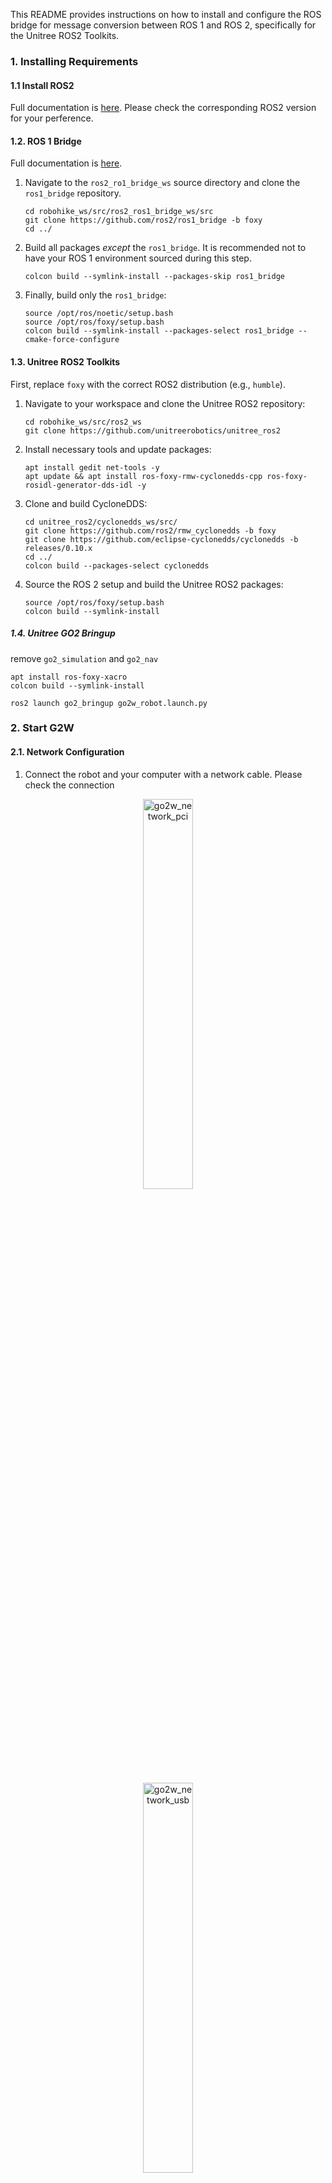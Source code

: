 This README provides instructions on how to install and configure the ROS bridge for message conversion between ROS 1 and ROS 2, specifically for the Unitree ROS2 Toolkits.

### 1\. Installing Requirements

#### 1.1 Install ROS2
Full documentation is [here](https://docs.ros.org/en/foxy/Installation/Ubuntu-Install-Debians.html). 
Please check the corresponding ROS2 version for your perference.

#### 1.2. ROS 1 Bridge
Full documentation is [here](https://github.com/ros2/ros1_bridge/blob/master/README.md).

1.  Navigate to the `ros2_ro1_bridge_ws` source directory and clone the `ros1_bridge` repository.

    ```shell
    cd robohike_ws/src/ros2_ros1_bridge_ws/src
    git clone https://github.com/ros2/ros1_bridge -b foxy
    cd ../
    ```

2.  Build all packages *except* the `ros1_bridge`. It is recommended not to have your ROS 1 environment sourced during this step.

    ```shell
    colcon build --symlink-install --packages-skip ros1_bridge
    ```

3.  Finally, build only the `ros1_bridge`:

    ```shell
    source /opt/ros/noetic/setup.bash
    source /opt/ros/foxy/setup.bash
    colcon build --symlink-install --packages-select ros1_bridge --cmake-force-configure
    ```

#### 1.3. Unitree ROS2 Toolkits

First, replace `foxy` with the correct ROS2 distribution (e.g., `humble`).

1.  Navigate to your workspace and clone the Unitree ROS2 repository:

    ```shell
    cd robohike_ws/src/ros2_ws
    git clone https://github.com/unitreerobotics/unitree_ros2
    ```

2.  Install necessary tools and update packages:

    ```shell
    apt install gedit net-tools -y
    apt update && apt install ros-foxy-rmw-cyclonedds-cpp ros-foxy-rosidl-generator-dds-idl -y
    ```

3.  Clone and build CycloneDDS:

    ```shell
    cd unitree_ros2/cyclonedds_ws/src/
    git clone https://github.com/ros2/rmw_cyclonedds -b foxy
    git clone https://github.com/eclipse-cyclonedds/cyclonedds -b releases/0.10.x
    cd ../
    colcon build --packages-select cyclonedds
    ```

4.  Source the ROS 2 setup and build the Unitree ROS2 packages:

    ```shell
    source /opt/ros/foxy/setup.bash
    colcon build --symlink-install
    ```

##### 1.4. Unitree GO2 Bringup

remove ```go2_simulation``` and ```go2_nav```

```
apt install ros-foxy-xacro
colcon build --symlink-install
```

```
ros2 launch go2_bringup go2w_robot.launch.py
```

### 2\. Start G2W

#### 2.1. Network Configuration

1.  Connect the robot and your computer with a network cable. Please check the connection

<p align="center">
    <img src="image/go2w_network_pci.jpeg" alt="go2w_network_pci" width="40%">
</p>

<p align="center">
    <img src="image/go2w_network_usb.jpeg" alt="go2w_network_usb" width="40%">
</p>


2.  Verify the connection by pinging the robot's IP address:

    ```shell
    ping 192.168.123.99
    ```

3.  Modify the `robohike_ws/src/unitree_ros2/setup.sh` file with the following content.

    **Note:** Replace `eno2` with the name of your computer's network card.

    ```bash
    #!/bin/bash
    echo "Setup unitree ros2 environment"
    source /opt/ros/humble/setup.bash
    source robohike_ws/src/unitree_ros2/cyclonedds_ws/install/setup.bash
    export RMW_IMPLEMENTATION=rmw_cyclonedds_cpp
    export CYCLONEDDS_URI='<CycloneDDS><Domain><General><Interfaces>
                           <NetworkInterface name="eno2" priority="default" multicast="default" />
                           </Interfaces></General></Domain></CycloneDDS>'
    ```

### 3\. Setup GO2W

#### Hardware
<p align="center">
    <img src="image/go2w_hardware_setup.jpeg" alt="go2w_hardware_setup" width="50%">
</p>

<p align="center">
    <img src="image/go2w_hardware_start.jpeg" alt="go2w_hardware_start" width="50%">
</p>

#### Software
Run the following script to start the network connection:

```shell
cd ~ && bash run_nuc_go2w_hd_setup.sh
```

Run the following script to start the sensor and ros1 bridge:

```shell
cd ~ && bash run_nuc_go2w_sensor_setup.sh
```

### 4\. Run the CMU Navigtion System

1. Setup cmu navigation:
   ```shell
   cd ~ && bash run_nuc_go2w_real_system.sh
   roslaunch config_launch_go2w/launch/cmu_exploration/go2w_real_system.launch use_rviz:=true
   ```
   A rviz will open and visualize message
2. Use the [Game Joystick](image/joystick_esm9013_description.png) and click the ```start``` button, you can see message in the terminal
   <p align="center">
     <img src="image/joystick_esm9013_description.png" alt="Game Joystick" width="80%">
   </p>

   ```shell
   [Navigation Control] Start Publishing Twist message.
   ```
   
   This means that your joystick is taking the control
3. Provide a waypoint and Press ```auto mode``` to let the robot autonomously move
4. [Emergency] Use the GO2W joystick to avoid any danger, and recover ```auto mode``` by pressing the ```start``` button with the game joystick.


```shell
bash run_nuc_go2w_real_system.sh
roslaunch config_launch_go2w/launch/cmu_exploration/go2w_real_system.launch use_rviz:=True
```

### Report Issue
1. Complie ```ros1_bridge```: if you have encoutered this issue
```shell script
--- stderr: ros1_bridge                                          
/usr/bin/ld: libros1_bridge.so: undefined reference to `ros1_bridge::Factory<controller_manager_msgs::ControllerState_<std::allocator<void> >, controller_manager_msgs::msg::ControllerState_<std::allocator<void> > >::convert_1_to_2(controller_manager_msgs::ControllerState_<std::allocator<void> > const&, controller_manager_msgs::msg::ControllerState_<std::allocator<void> >&)'
```
Please remove ```/opt/ros/foxy/share/controller_manager_msgs``` and re-compile
```shell script
colcon build --symlink-install --packages-select ros1_bridge --cmake-force-configure
```

2. If you cannot successfully build the ros1-bridge, please reinstall the ros1 and re-complie it again